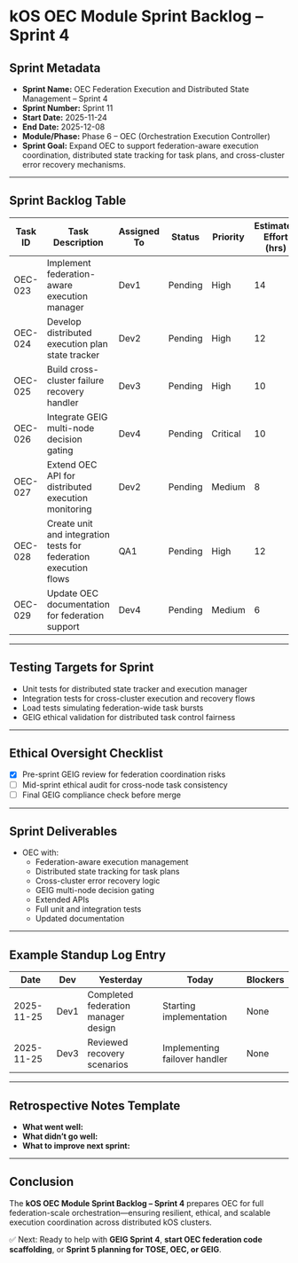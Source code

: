 # kOS OEC Module Sprint Backlog – Sprint 4

## Sprint Metadata

- **Sprint Name:** OEC Federation Execution and Distributed State Management – Sprint 4
- **Sprint Number:** Sprint 11
- **Start Date:** 2025-11-24
- **End Date:** 2025-12-08
- **Module/Phase:** Phase 6 – OEC (Orchestration Execution Controller)
- **Sprint Goal:** Expand OEC to support federation-aware execution coordination, distributed state tracking for task plans, and cross-cluster error recovery mechanisms.

---

## Sprint Backlog Table

| Task ID | Task Description | Assigned To | Status | Priority | Estimated Effort (hrs) | GEIG Impact | Dependencies |
|------|----|----|---|---|---|---|---|
| OEC-023 | Implement federation-aware execution manager | Dev1 | Pending | High | 14 | High | OEC-016, TOSE-021 |
| OEC-024 | Develop distributed execution plan state tracker | Dev2 | Pending | High | 12 | Medium | OEC-009, OEC-023 |
| OEC-025 | Build cross-cluster failure recovery handler | Dev3 | Pending | High | 10 | High | OEC-024 |
| OEC-026 | Integrate GEIG multi-node decision gating | Dev4 | Pending | Critical | 10 | Critical | GEIG-016, OEC-023 |
| OEC-027 | Extend OEC API for distributed execution monitoring | Dev2 | Pending | Medium | 8 | Low | OEC-024 |
| OEC-028 | Create unit and integration tests for federation execution flows | QA1 | Pending | High | 12 | Medium | OEC-023, OEC-024, OEC-026 |
| OEC-029 | Update OEC documentation for federation support | Dev4 | Pending | Medium | 6 | Low | OEC-028 |

---

## Testing Targets for Sprint

- Unit tests for distributed state tracker and execution manager
- Integration tests for cross-cluster execution and recovery flows
- Load tests simulating federation-wide task bursts
- GEIG ethical validation for distributed task control fairness

---

## Ethical Oversight Checklist

- [x] Pre-sprint GEIG review for federation coordination risks
- [ ] Mid-sprint ethical audit for cross-node task consistency
- [ ] Final GEIG compliance check before merge

---

## Sprint Deliverables

- OEC with:
  - Federation-aware execution management
  - Distributed state tracking for task plans
  - Cross-cluster error recovery logic
  - GEIG multi-node decision gating
  - Extended APIs
  - Full unit and integration tests
  - Updated documentation

---

## Example Standup Log Entry

| Date | Dev | Yesterday | Today | Blockers |
|---|---|---|---|---|
| 2025-11-25 | Dev1 | Completed federation manager design | Starting implementation | None |
| 2025-11-25 | Dev3 | Reviewed recovery scenarios | Implementing failover handler | None |

---

## Retrospective Notes Template

- **What went well:**
- **What didn’t go well:**
- **What to improve next sprint:**

---

## Conclusion
The **kOS OEC Module Sprint Backlog – Sprint 4** prepares OEC for full federation-scale orchestration—ensuring resilient, ethical, and scalable execution coordination across distributed kOS clusters.

✅ Next: Ready to help with **GEIG Sprint 4**, **start OEC federation code scaffolding**, or **Sprint 5 planning for TOSE, OEC, or GEIG**.

